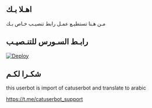 ## اهـلا بـك
مـن هـنا تستطيـع عمـل رابط تنصيـب خـاص بـك

## رابـط السـورس للتنـصيـب

[![Deploy](https://www.herokucdn.com/deploy/button.svg)](https://heroku.com/deploy?template=https://github.com/ROLEXYT/jmthon)

## شكـرا لكـم 


this userbot is import of catuserbot and translate to arabic

https://t.me/catuserbot_support
